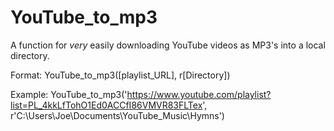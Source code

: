 # YouTube_to_mp3
A function for *very* easily downloading YouTube videos as MP3's into a local directory. 

Format: YouTube_to_mp3([playlist_URL], r[Directory]) 

Example: YouTube_to_mp3('https://www.youtube.com/playlist?list=PL_4kkLfTohO1Ed0ACCfI86VMVR83FLTex', r'C:\Users\Joe\Documents\YouTube_Music\Hymns')
